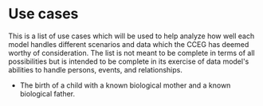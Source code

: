 # Use cases

This is a list of use cases which will be used to help analyze how well each model
handles different scenarios and data which the CCEG has deemed worthy of consideration.
The list is not meant to be complete in terms of all possibilities but is intended
to be complete in its exercise of data model's abilities to handle persons, events,
and relationships.

* The birth of a child with a known biological mother and a known biological father.